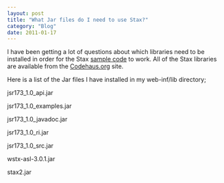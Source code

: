 ```yaml
---
layout: post
title: "What Jar files do I need to use Stax?"
category: "Blog"
date: 2011-01-17
---
```



I have been getting a lot of questions about which libraries need to be installed in order for the Stax [sample code](http://www.fekke.com/XMLandStAXExamples.zip) to work. All of the Stax libraries are available from the [Codehaus.org](http://woodstox.codehaus.org/Download) site.

Here is a list of the Jar files I have installed in my web-inf/lib directory;

<div class="code">jsr173_1.0_api.jar  

jsr173_1.0_examples.jar  

jsr173_1.0_javadoc.jar  

jsr173_1.0_ri.jar  

jsr173_1.0_src.jar  

wstx-asl-3.0.1.jar  

stax2.jar

</div>